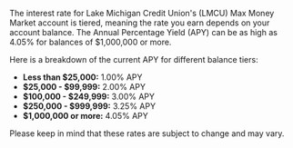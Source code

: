 The interest rate for Lake Michigan Credit Union's (LMCU) Max Money Market account is tiered, meaning the rate you earn depends on your account balance. The Annual Percentage Yield (APY) can be as high as 4.05% for balances of \$1,000,000 or more.

Here is a breakdown of the current APY for different balance tiers:

* **Less than \$25,000:** 1.00% APY
* **\$25,000 - \$99,999:** 2.00% APY
* **\$100,000 - \$249,999:** 3.00% APY
* **\$250,000 - \$999,999:** 3.25% APY
* **\$1,000,000 or more:** 4.05% APY

Please keep in mind that these rates are subject to change and may vary.
